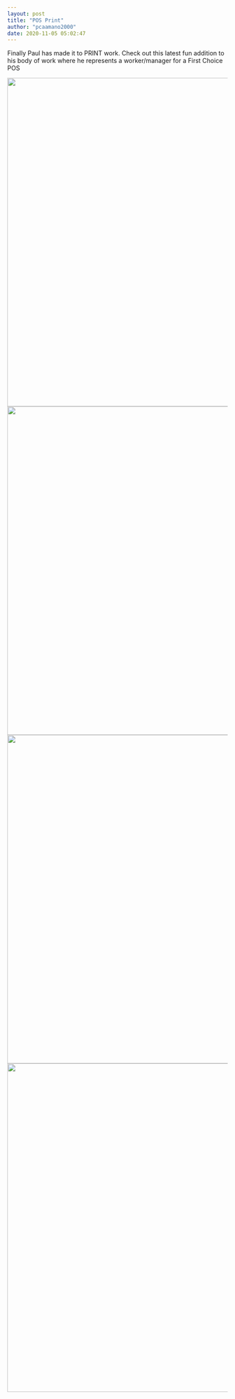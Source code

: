 ```yaml
---
layout: post
title: "POS Print"
author: "pcaamano2000"
date: 2020-11-05 05:02:47
---
```


<style>
img {
  max-width: 100%;
  height: auto;
}
</style>


Finally Paul has made it to PRINT work. Check out this latest fun addition to his body of work where he represents a worker/manager for a First Choice POS

<img width="750" height="1150" src="{{ site.baseurl }}/img/portfolio/POS%20Shoot1.jpg">
<img width="750" height="1150" src="{{ site.baseurl }}/img/portfolio/POS%20Shoot2.jpg">
<img width="750" height="1150" src="{{ site.baseurl }}/img/portfolio/ThrowBoxes.jpg">
<img width="750" height="1150" src="{{ site.baseurl }}/img/portfolio/POS%20Shoot3_book.jpg">
